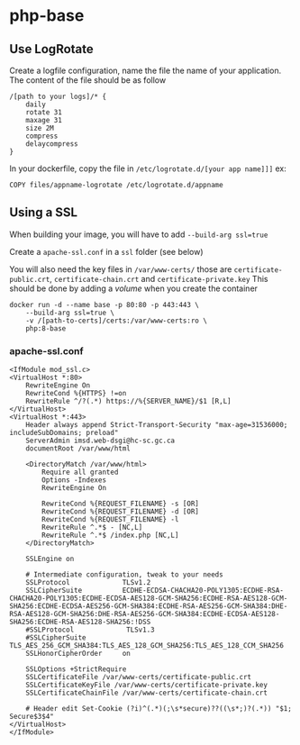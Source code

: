 # php-base

## Use LogRotate
Create a logfile configuration, name the file the name of your application.
The content of the file should be as follow
```
/[path to your logs]/* {
    daily
    rotate 31
    maxage 31
    size 2M
    compress
    delaycompress
}
```

In your dockerfile, copy the file in ```/etc/logrotate.d/[your app name]]]```
ex:
```
COPY files/appname-logrotate /etc/logrotate.d/appname
```

## Using a SSL
When building your image, you will have to add ```--build-arg ssl=true```

Create a ```apache-ssl.conf``` in a ```ssl``` folder (see below)

You will also need the key files in ```/var/www-certs/``` those are ```certificate-public.crt```,
```certificate-chain.crt``` and ```certificate-private.key```
This should be done by adding a *volume* when you create the container


```
docker run -d --name base -p 80:80 -p 443:443 \
    --build-arg ssl=true \
    -v /[path-to-certs]/certs:/var/www-certs:ro \
    php:8-base
```

### apache-ssl.conf
```
<IfModule mod_ssl.c>
<VirtualHost *:80>
    RewriteEngine On
    RewriteCond %{HTTPS} !=on
    RewriteRule ^/?(.*) https://%{SERVER_NAME}/$1 [R,L]
</VirtualHost>
<VirtualHost *:443>
    Header always append Strict-Transport-Security "max-age=31536000; includeSubDomains; preload"
    ServerAdmin imsd.web-dsgi@hc-sc.gc.ca
    documentRoot /var/www/html

    <DirectoryMatch /var/www/html>
        Require all granted
        Options -Indexes
        RewriteEngine On

        RewriteCond %{REQUEST_FILENAME} -s [OR]
        RewriteCond %{REQUEST_FILENAME} -d [OR]
        RewriteCond %{REQUEST_FILENAME} -l
        RewriteRule ^.*$ - [NC,L]
        RewriteRule ^.*$ /index.php [NC,L]
    </DirectoryMatch>

    SSLEngine on

    # Intermediate configuration, tweak to your needs
    SSLProtocol             TLSv1.2
    SSLCipherSuite          ECDHE-ECDSA-CHACHA20-POLY1305:ECDHE-RSA-CHACHA20-POLY1305:ECDHE-ECDSA-AES128-GCM-SHA256:ECDHE-RSA-AES128-GCM-SHA256:ECDHE-ECDSA-AES256-GCM-SHA384:ECDHE-RSA-AES256-GCM-SHA384:DHE-RSA-AES128-GCM-SHA256:DHE-RSA-AES256-GCM-SHA384:ECDHE-ECDSA-AES128-SHA256:ECDHE-RSA-AES128-SHA256:!DSS
    #SSLProtocol             TLSv1.3
    #SSLCipherSuite          TLS_AES_256_GCM_SHA384:TLS_AES_128_GCM_SHA256:TLS_AES_128_CCM_SHA256
    SSLHonorCipherOrder     on

    SSLOptions +StrictRequire
    SSLCertificateFile /var/www-certs/certificate-public.crt
    SSLCertificateKeyFile /var/www-certs/certificate-private.key
    SSLCertificateChainFile /var/www-certs/certificate-chain.crt

    # Header edit Set-Cookie (?i)^(.*)(;\s*secure)??((\s*;)?(.*)) "$1; Secure$3$4"
</VirtualHost>
</IfModule>
```
